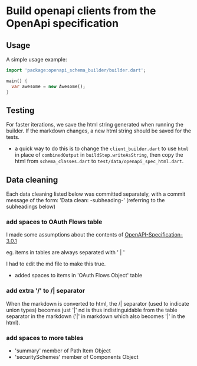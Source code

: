 # Build openapi clients from the OpenApi specification

## Usage

A simple usage example:

```dart
import 'package:openapi_schema_builder/builder.dart';

main() {
  var awesome = new Awesome();
}
```

## Testing 

For faster iterations, we save the html string generated when running the builder.  If the markdown changes, a new html string should be saved for the tests. 

- a quick way to do this is to change the `client_builder.dart` to use `html` in place of `combinedOutput` in `buildStep.writeAsString`, then copy the html from `schema_classes.dart` to `test/data/openapi_spec_html.dart`.

## Data cleaning

Each data cleaning listed below was committed separately, with a commit message of the form: 'Data clean: -subheading-' (referring to the subheadings below)

### add spaces to OAuth Flows table

I made some assumptions about the contents of [OpenAPI-Specification-3.0.1](https://github.com/OAI/OpenAPI-Specification/blob/master/versions/3.0.1.md)

eg. items in tables are always separated with ' | '

I had to edit the md file to make this true.
- added spaces to items in 'OAuth Flows Object' table

### add extra '/' to /| separator

When the markdown is converted to html, the /| separator (used to indicate union types) becomes just '|' nd is thus indistinguidable from the table separator in the markdown ('|' in markdown which also becomes '|' in the html).

### add spaces to more tables

- 'summary' member of Path Item Object
- 'securitySchemes' member of Components Object
